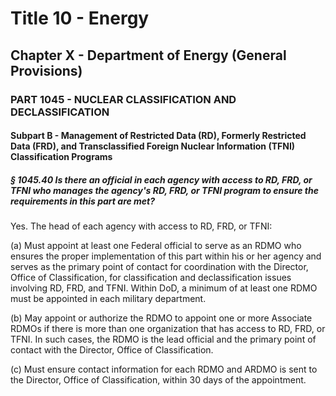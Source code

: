 
# Title 10 - Energy
## Chapter X - Department of Energy (General Provisions)
### PART 1045 - NUCLEAR CLASSIFICATION AND DECLASSIFICATION
#### Subpart B - Management of Restricted Data (RD), Formerly Restricted Data (FRD), and Transclassified Foreign Nuclear Information (TFNI) Classification Programs
##### § 1045.40 Is there an official in each agency with access to RD, FRD, or TFNI who manages the agency's RD, FRD, or TFNI program to ensure the requirements in this part are met?

Yes. The head of each agency with access to RD, FRD, or TFNI:

(a) Must appoint at least one Federal official to serve as an RDMO who ensures the proper implementation of this part within his or her agency and serves as the primary point of contact for coordination with the Director, Office of Classification, for classification and declassification issues involving RD, FRD, and TFNI. Within DoD, a minimum of at least one RDMO must be appointed in each military department.

(b) May appoint or authorize the RDMO to appoint one or more Associate RDMOs if there is more than one organization that has access to RD, FRD, or TFNI. In such cases, the RDMO is the lead official and the primary point of contact with the Director, Office of Classification.

(c) Must ensure contact information for each RDMO and ARDMO is sent to the Director, Office of Classification, within 30 days of the appointment.
